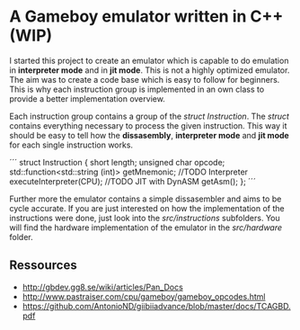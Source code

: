 # A Gameboy emulator written in C++ (WIP)

I started this project to create an emulator which is capable to do emulation in **interpreter mode** and in **jit mode**.
This is not a highly optimized emulator. The aim was to create a code base which is easy to follow for beginners.
This is why each instruction group is implemented in an own class to provide a better implementation overview.

Each instruction group contains a group of the *struct Instruction*. The *struct* contains everything necessary to process the given instruction. This way it should be easy to tell how the **dissasembly**, **interpreter mode** and **jit mode** for each single instruction works.

´´´
struct Instruction
{
    short length;
    unsigned char opcode;
    std::function<std::string (int)> getMnemonic;
    //TODO Interpreter executeInterpreter(CPU);
    //TODO JIT with DynASM getAsm();
};
´´´

Further more the emulator contains a simple dissasembler and aims to be cycle accurate.
If you are just interested on how the implementation of the instructions were done, just look into the *src/instructions* subfolders.
You will find the hardware implementation of the emulator in the *src/hardware* folder. 

## Ressources

- http://gbdev.gg8.se/wiki/articles/Pan_Docs
- http://www.pastraiser.com/cpu/gameboy/gameboy_opcodes.html
- https://github.com/AntonioND/giibiiadvance/blob/master/docs/TCAGBD.pdf